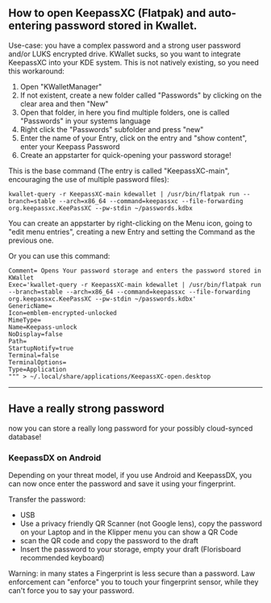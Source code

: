 ## How to open KeepassXC (Flatpak) and auto-entering password stored in Kwallet.

Use-case: you have a complex password and a strong user password and/or LUKS encrypted drive.
KWallet sucks, so you want to integrate KeepassXC into your KDE system. This is not natively existing, so you need this workaround:

1. Open "KWalletManager"
2. If not existent, create a new folder called "Passwords" by clicking on the clear area and then "New"
3. Open that folder, in here you find multiple folders, one is called "Passwords" in your systems language
4. Right click the "Passwords" subfolder and press "new"
5. Enter the name of your Entry, click on the entry and "show content", enter your Keepass Password
6. Create an appstarter for quick-opening your password storage!

This is the base command (The entry is called "KeepassXC-main", encouraging the use of multiple password files):

```
kwallet-query -r KeepassXC-main kdewallet | /usr/bin/flatpak run --branch=stable --arch=x86_64 --command=keepassxc --file-forwarding org.keepassxc.KeePassXC --pw-stdin ~/passwords.kdbx
```

You can create an appstarter by right-clicking on the Menu icon, going to "edit menu entries", creating a new Entry and setting the Command as the previous one.

Or you can use this command:

```printf """[Desktop Entry]
Comment= Opens Your password storage and enters the password stored in KWallet
Exec='kwallet-query -r KeepassXC-main kdewallet | /usr/bin/flatpak run --branch=stable --arch=x86_64 --command=keepassxc --file-forwarding org.keepassxc.KeePassXC --pw-stdin ~/passwords.kdbx'
GenericName=
Icon=emblem-encrypted-unlocked
MimeType=
Name=Keepass-unlock
NoDisplay=false
Path=
StartupNotify=true
Terminal=false
TerminalOptions=
Type=Application
""" > ~/.local/share/applications/KeepassXC-open.desktop
```

---

## Have a really strong password
now you can store a really long password for your possibly cloud-synced database!

### KeepassDX on Android 

Depending on your threat model, if you use Android and KeepassDX, you can now once enter the password and save it using your fingerprint.

Transfer the password:
- USB
- Use a privacy friendly QR Scanner (not Google lens), copy the password on your Laptop and in the Klipper menu you can show a QR Code
- scan the QR code and copy the password to the draft
- Insert the password to your storage, empty your draft (Florisboard recommended keyboard)

Warning: in many states a Fingerprint is less secure than a password. Law enforcement can "enforce" you to touch your fingerprint sensor, while they can't force you to say your password.
